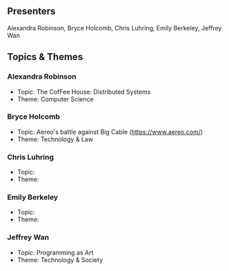 ## Presenters

Alexandra Robinson, Bryce Holcomb, Chris Luhring, Emily Berkeley, Jeffrey Wan

## Topics & Themes

### Alexandra Robinson

* Topic: The CofFee House: Distributed Systems
* Theme: Computer Science

### Bryce Holcomb

* Topic: Aereo's battle against Big Cable (https://www.aereo.com/)
* Theme: Technology & Law

### Chris Luhring

* Topic:
* Theme:

### Emily Berkeley

* Topic:
* Theme:

### Jeffrey Wan

* Topic: Programming as Art 
* Theme: Technology & Society
